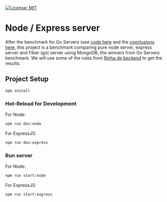 [![License: MIT](https://img.shields.io/badge/License-MIT-yellow.svg)](https://opensource.org/licenses/MIT)

# Node / Express server

After the benchmark for Go Servers (see [code here](https://github.com/marco-rosner/lightweight-go-server) and the [conclusions here](https://medium.com/p/caadd9a78319), this project is a benchmark comparing pure node server, express server and Fiber (go) server using MongoDB, the winners from Go Servers benchmark. We will use some of the rules from [Rinha de beckend](https://github.com/zanfranceschi/rinha-de-backend-2023-q3) to get the results.

## Project Setup

```sh
npm install
```

### Hot-Reload for Development

For Node:
```sh
npm run dev:node
```

For ExpressJS:
```sh
npm run dev:express
```

### Run server

For Node:
```sh
npm run start:node
```

For ExpressJS:
```sh
npm run start:express
```